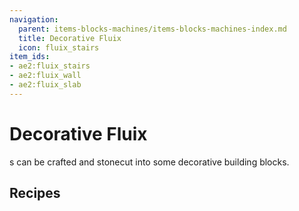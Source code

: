 ```yaml
---
navigation:
  parent: items-blocks-machines/items-blocks-machines-index.md
  title: Decorative Fluix
  icon: fluix_stairs
item_ids:
- ae2:fluix_stairs
- ae2:fluix_wall
- ae2:fluix_slab
---
```


# Decorative Fluix

<GameScene zoom="4" background="transparent">
<ImportStructure src="../assets/assemblies/decorative_fluix.snbt" />
<IsometricCamera yaw="195" pitch="30" />
</GameScene>

<ItemLink id="fluix_block" />s can be crafted and stonecut into some decorative building blocks.

## Recipes

<Row>
  <RecipeFor id="fluix_stairs" />

  <RecipeFor id="fluix_wall" />

  <RecipeFor id="fluix_slab" />
</Row>
